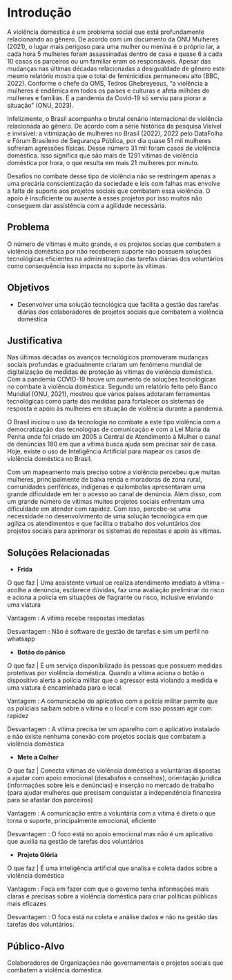 # Introdução

A violência doméstica é um problema social que está profundamente relacionando ao gênero. De acordo com um documento da ONU Mulheres (2021), o lugar mais perigoso para uma mulher ou menina é o próprio lar, a cada hora 5 mulheres foram assassinadas dentro de casa e quase 6 a cada 10 casos os parceiros ou um familiar eram os responsáveis. Apesar das mudanças nas últimas décadas relacionadas a desigualdade de gênero este mesmo relatório mostra que o total de feminicídios permaneceu alto (BBC, 2022). Conforme o chefe da OMS, Tedros Ghebreyesus, “a violência a mulheres é endêmica em todos os países e culturas e afeta milhões de mulheres e famílias. E a pandemia da Covid-19 só serviu para piorar a situação” (ONU, 2023).

Infelizmente, o Brasil acompanha o brutal cenário internacional de violência relacionada ao gênero. De acordo com a série histórica da pesquisa Visível e invisível: a vitimização de mulheres no Brasil (2022), 2022 pelo DataFolha e Fórum Brasileiro de Segurança Pública, por dia quase 51 mil mulheres sofreram agressões físicas. Desse número 31 mil foram casos de violência doméstica. Isso significa que são mais de 1291 vítimas de violência doméstica por hora, o que resulta em mais 21 mulheres por minuto.

Desafios no combate desse tipo de violência não se restringem apenas a uma precária conscientização da sociedade e leis com falhas mas envolve a falta de suporte aos projetos sociais que combatem essa violência. O apoio é insuficiente ou ausente à esses projetos por isso muitos não conseguem dar assistência com a agilidade necessária.

## Problema
O número de vítimas é muito grande, e os projetos socias que combatem a violência doméstica por não receberem suporte não possuem soluções tecnológicas eficientes na administração das tarefas diárias dos voluntários como consequência isso impacta no suporte às vítimas.

## Objetivos

- Desenvolver uma solução tecnológica que facilita a gestão das tarefas diárias dos colaboradores de projetos sociais que combatem a violência doméstica

## Justificativa

Nas últimas décadas os avanços tecnológicos promoveram mudanças sociais profundas e gradualmente criaram um fenômeno mundial de digitalização de medidas de proteção às vítimas de violência doméstica. 
Com a pandemia COVID-19 houve um aumento de soluções tecnológicas no combate à violência doméstica. Segundo um relatório feito pelo Banco Mundial (ONU, 2021), mostrou que vários países adotaram ferramentas tecnológicas como parte das medidas para fortalecer os sistemas de resposta e apoio às mulheres em situação de violência durante a pandemia.

O Brasil iniciou o uso da tecnologia no combate a este tipo violência com a democratização das tecnologias de comunicação e com a Lei Maria da Penha onde foi criado em 2005 a Central de Atendimento à Mulher o canal de denúncias 180 em que a vítima busca ajuda sem precisar sair de casa. Hoje, existe o uso de Inteligência Artificial para mapear os casos de violência doméstica no Brasil. 

Com um mapeamento mais preciso sobre a violência percebeu que muitas mulheres, principalmente de baixa renda e moradoras de zona rural, comunidades periféricas, indígenas e quilombolas apresentaram uma grande dificuldade em ter o acesso ao canal de denúncia. Além disso, com um grande número de vítimas muitos projetos sociais enfrentam uma dificuldade em atender com rapidez. Com isso, percebe-se uma necessidade no desenvolvimento de uma solução tecnológica em que agiliza os atendimentos e que facilita o trabalho dos voluntários dos projetos sociais para aprimorar os sistemas de repostas e apoio às vítimas.

## Soluções Relacionadas
- **Frida** 

O que faz   |  Uma assistente virtual ue realiza atendimento imediato à vítima – acolhe a denúncia, esclarece dúvidas, faz uma avaliação preliminar do risco e aciona a polícia em situações de flagrante ou risco, inclusive enviando uma viatura

Vantagem : A vítima recebe respostas imediatas

Desvantagem  : Não é software de gestão de tarefas e sim um perfil no whatsapp


- **Botão do pânico**
 
 O que faz   | É um serviço disponibilizado às pessoas que possuem medidas protetivas por violência doméstica. Quando a vítima aciona o botão o dispositivo alerta a polícia militar que o agressor está violando a medida e uma viatura é encaminhada para o local.
 
 
 Vantagem : A comunicação do aplicativo com a polícia militar permite que os políciais saibam sobre a vítima e o local e com isso possam agir com rapidez
 
 
 Desvantagem  : A vítima precisa ter um aparelho com o aplicativo instalado e não existe nenhuma conexão com projetos sociais que combatem a violência doméstica
  
- **Mete a Colher**

 O que faz   | Conecta vítimas de violência doméstica a voluntárias dispostas a ajudar com apoio emocional (desabafos e conselhos), orientação jurídica (informações sobre leis e denúncias) e inserção no mercado de trabalho (para ajudar mulheres que precisam conquistar a independência financeira para se afastar dos parceiros)
 
 
 Vantagem : A comunicação entre a voluntária com a vítima é direta o que torna o suporte, principalmente emocional, eficiente
 
 
 Desvantagem  : O foco está no apoio emocional mas não é um aplicativo que auxilia na gestão de tarefas dos voluntários
 
- **Projeto Glória**
 
 O que faz   | É uma inteligência artificial que analisa e coleta dados sobre a violência doméstica
 
 
 Vantagem : Foca em fazer com que o governo tenha informações mais  claras e precisas sobre a violência doméstica para criar políticas públicas mais eficazes
 
 
 Desvantagem  : O foca está na coleta e análise dados e não na gestão das tarefas dos voluntários.


## Público-Alvo

Colaboradores de Organizações não governamentais e projetos sociais que combatem a violência doméstica.
